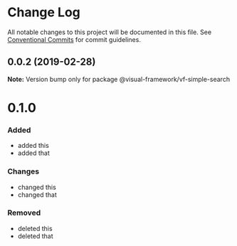 # Change Log

All notable changes to this project will be documented in this file.
See [Conventional Commits](https://conventionalcommits.org) for commit guidelines.

## 0.0.2 (2019-02-28)

**Note:** Version bump only for package @visual-framework/vf-simple-search





# 0.1.0

### Added
- added this
- added that

### Changes

- changed this
- changed that

### Removed

- deleted this
- deleted that
